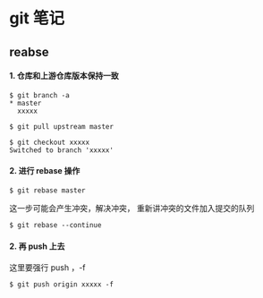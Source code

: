 # git 笔记

## reabse

#### 1. 仓库和上游仓库版本保持一致
```
$ git branch -a
* master
  xxxxx  
```
```
$ git pull upstream master
```
```
$ git checkout xxxxx
Switched to branch 'xxxxx'
``` 
#### 2. 进行 rebase 操作
```
$ git rebase master
``` 
这一步可能会产生冲突，解决冲突， 重新讲冲突的文件加入提交的队列

```
$ git rebase --continue
```
#### 2. 再 push 上去
这里要强行 push ，-f
```
$ git push origin xxxxx -f
```


